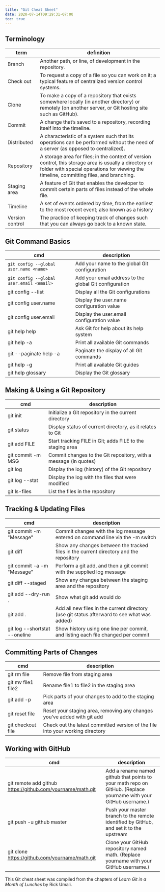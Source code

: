 ```yaml
---
title: "Git Cheat Sheet"
date: 2020-07-14T09:29:31-07:00
toc: true
---
```


## Terminology

| term            | definition                                                                                                                                                                                         |
| --------------- | -------------------------------------------------------------------------------------------------------------------------------------------------------------------------------------------------- |
| Branch          | Another path, or line, of development in the repository.                                                                                                                                           |
| Check out       | To request a copy of a file so you can work on it; a typical feature of centralized version control systems.                                                                                       |
| Clone           | To make a copy of a repository that exists somewhere locally (in another directory) or remotely (on another server, or Git hosting site such as GitHub).                                           |
| Commit          | A change that’s saved to a repository, recording itself into the timeline.                                                                                                                         |
| Distributed     | A characteristic of a system such that its operations can be performed without the need of a server (as opposed to centralized).                                                                   |
| Repository      | A storage area for files; in the context of version control, this storage area is usually a directory or folder with special operations for viewing the timeline, committing files, and branching. |
| Staging area    | A feature of Git that enables the developer to commit certain parts of files instead of the whole file.                                                                                            |
| Timeline        | A set of events ordered by time, from the earliest to the most recent event; also known as a history                                                                                               |
| Version control | The practice of keeping track of changes such that you can always go back to a known state.                                                                                                        |

## Git Command Basics

| cmd                                      | description                                            |
| ---------------------------------------- | ------------------------------------------------------ |
| `git config --global user.name <name>`   | Add your name to the global Git configuration          |
| `git config --global user.email <email>` | Add your email address to the global Git configuration |
| git config --list                        | Display all the Git configurations                     |
| git config user.name                     | Display the user.name configuration value              |
| git config user.email                    | Display the user.email configuration value             |
| git help help                            | Ask Git for help about its help system                 |
| git help -a                              | Print all available Git commands                       |
| git --paginate help -a                   | Paginate the display of all Git commands               |
| git help -g                              | Print all available Git guides                         |
| git help glossary                        | Display the Git glossary                               |

## Making & Using a Git Repository

| cmd               | description                                                      |
| ----------------- | ---------------------------------------------------------------- |
| git init          | Initialize a Git repository in the current directory             |
| git status        | Display status of current directory, as it relates to Git        |
| git add FILE      | Start tracking FILE in Git; adds FILE to the staging area        |
| git commit -m MSG | Commit changes to the Git repository, with a message (in quotes) |
| git log           | Display the log (history) of the Git repository                  |
| git log --stat    | Display the log with the files that were modified                |
| git ls-files      | List the files in the repository                                 |

## Tracking & Updating Files

| cmd                           | description                                                                                 |
| ----------------------------- | ------------------------------------------------------------------------------------------- |
| git commit -m "Message"       | Commit changes with the log message entered on command line via the -m switch               |
| git diff                      | Show any changes between the tracked files in the current directory and the repository      |
| git commit -a -m "Message"    | Perform a git add, and then a git commit with the supplied log message                      |
| git diff --staged             | Show any changes between the staging area and the repository                                |
| git add --dry-run .           | Show what git add would do                                                                  |
| git add .                     | Add all new files in the current directory (use git status afterward to see what was added) |
| git log --shortstat --oneline | Show history using one line per commit, and listing each file changed per commit            |

## Committing Parts of Changes

| cmd                | description                                                                    |
| ------------------ | ------------------------------------------------------------------------------ |
| git rm file        | Remove file from staging area                                                  |
| git mv file1 file2 | Rename file1 to file2 in the staging area                                      |
| git add -p         | Pick parts of your changes to add to the staging area                          |
| git reset file     | Reset your staging area, removing any changes you’ve added with git add        |
| git checkout file  | Check out the latest committed version of the file into your working directory |

## Working with GitHub

| cmd                                                        | description                                                                                                      |
| ---------------------------------------------------------- | ---------------------------------------------------------------------------------------------------------------- |
| git remote add github https://github.com/yourname/math.git | Add a rename named github that points to your math repo on GitHub. (Replace yourname with your GitHub username.) |
| git push -u github master                                  | Push your master branch to the remote identified by GitHub, and set it to the upstream                           |
| git clone https://github.com/yourname/math.git             | Clone your GitHub repository named math. (Replace yourname with your GitHub username.)                           |

This Git cheat sheet was compiled from the chapters of _Learn Git in a Month of Lunches_ by Rick Umali.

